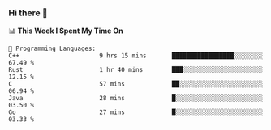 ### Hi there 👋

<!--
**CrazyCollin/crazycollin** is a ✨ _special_ ✨ repository because its `README.md` (this file) appears on your GitHub profile.

Here are some ideas to get you started:

- 🔭 I’m currently working on ...
- 🌱 I’m currently learning ...
- 👯 I’m looking to collaborate on ...
- 🤔 I’m looking for help with ...
- 💬 Ask me about ...
- 📫 How to reach me: ...
- 😄 Pronouns: ...
- ⚡ Fun fact: ...
-->

<!--START_SECTION:waka-->
📊 **This Week I Spent My Time On** 

```text
💬 Programming Languages: 
C++                      9 hrs 15 mins       █████████████████░░░░░░░░   67.49 % 
Rust                     1 hr 40 mins        ███░░░░░░░░░░░░░░░░░░░░░░   12.15 % 
C                        57 mins             ██░░░░░░░░░░░░░░░░░░░░░░░   06.94 % 
Java                     28 mins             █░░░░░░░░░░░░░░░░░░░░░░░░   03.50 % 
Go                       27 mins             █░░░░░░░░░░░░░░░░░░░░░░░░   03.33 % 
```


<!--END_SECTION:waka-->
